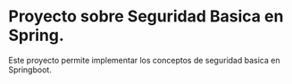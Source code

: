 # Proyecto sobre Seguridad Basica en Spring.

Este proyecto permite implementar los conceptos de seguridad basica en Springboot.